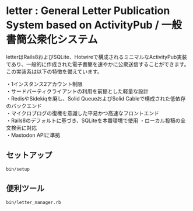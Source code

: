# letter : General Letter Publication System based on ActivityPub / 一般書簡公衆化システム

letterはRails8およびSQLite、Hotwireで構成されるミニマルなActivityPub実装であり、一般的に作成された電子書簡を速やかに公衆送信することができます。この実装系は以下の特徴を備えています。

・1インスタンス2アカウント制限  
・サードパーティクライアントの利用を前提とした軽量な設計  
・RedisやSidekiqを廃し、Solid QueueおよびSolid Cableで構成された低依存のバックエンド  
・マイクロブログの復権を意識した平易かつ高速なフロントエンド  
・Rails8のデフォルトに基づき、SQLiteを本番環境で使用
・ローカル投稿の全文検索に対応  
・Mastodon APIに準拠

## セットアップ

```
bin/setup
```

## 便利ツール

```
bin/letter_manager.rb
```
